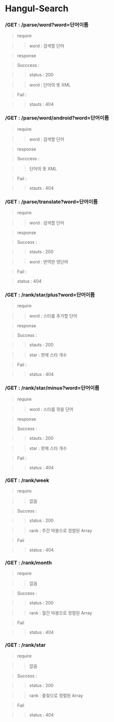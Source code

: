 # Hangul-Search

### /GET : /parse/word?word=단어이름

> require

>> word : 검색할 단어

> response

> Succcess :

>> status : 200
 
>> word : 단어의 뜻 XML

> Fail : 

>> stauts : 404

### /GET : /parse/word/android?word=단어이름

> require

>> word : 검색할 단어

> response

> Succcess :

 
>> 단어의 뜻 XML

> Fail : 


>> stauts : 404

### /GET : /parse/translate?word=단어이름

> require

>> word : 검색할 단어

> response

> Success :

>> stauts : 200

>> word : 번역한 영단어

> Fail : 

> status : 404
 
### /GET : /rank/star/plus?word=단어이름

> require

>> word : 스타를 추가할 단어

> response

> Success :

>> stauts : 200

>> star : 햔제 스타 개수

> Fail :

>> status : 404

### /GET : /rank/star/minus?word=단어이름

> require

>> word : 스타를 깎을 단어

> response

> Success :

>> stauts : 200

>> star : 햔제 스타 개수

> Fail :

>> status : 404

### /GET : /rank/week

> require 

>> 없음

> Success : 

>> status : 200

>> rank : 주간 따봉으로 정렬된 Array

> Fail

>> status : 404

### /GET : /rank/month

> require 

>> 없음

> Success : 

>> status : 200

>> rank : 월간 따봉으로 정렬된 Array

> Fail

>> status : 404


### /GET : /rank/star

> require 

>> 없음

> Success : 

>> status : 200

>> rank : 즐찿으로 정렬된 Array

> Fail

>> status : 404

